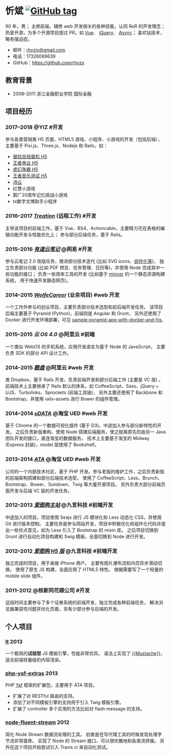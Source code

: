 # 忻斌 [![GitHub tag](https://img.shields.io/github/tag/rhyzx/rhyzx.github.io.svg)](https://github.com/rhyzx/rhyzx.github.io/tree/resume)

90 年，男；
主修前端，辅修 web 开发相关的各种技能，认同 RoR 的开发理念；
热爱开源，为多个开源项目提过 PR，如
[Vue](https://github.com/vuejs/vue/pulls?q=is%3Apr+author%3Arhyzx+is%3Aclosed)、
[jQuery](https://github.com/jquery/jquery/pull/1888)、
[Async](https://github.com/caolan/async/pull/216)；
喜欢钻技术，略有强迫症。

- 邮件：rhyzix@gmail.com
- 电话：17326069639
- GitHub：https://github.com/rhyzx


## 教育背景

- 2008–2011 浙江金融职业学院 国际金融


## 项目经历

### 2017–2018 @YIZ #开发
参与各类营销类 H5 页面、HTML5 游戏、小程序、小游戏的开发（包括后端），主要基于 Pixi.js、Three.js、Nodejs 和 Rails，如：
- [冒险岛扭蛋机 H5](http://mxd2.qq.com/cp/a20170825ndj/index.htm)
- [王者电台 H5](https://gzhcos.qq.com/h5act/wzry/index.html)
- [虚幻争霸 H5](http://ep.qq.com/cp/a20171103reservation/index.html)
- [王者音乐测试 H5](https://pvp.qq.com/cp/a20181026hearing/index.html)
- [诗云](https://image.zysy.qq.com/index.html)
- 红警小游戏
- 鹅厂20周年记忆挑战小游戏
- tx数字文博助手小程序


### 2016–2017 *[Treation](https://treation.com)* (远程工作) #开发
主导该项目的前端工作，基于 Vue、BS4、Actioncable，主要精力花在表格的编辑功能开发与性能优化上；
参与部分后端任务，基于 Rails。
<!--
- 表格性能
  - 局部渲染 (non-fixed size items)
  - 组件复用 cache-for
  - lazy-reativity
- 单例编辑器
- 滚动组件
- 弹出组件套
- Store 设计迭代 (类 vuex？`observableComputed`)
-->


### 2015–2016 *[有道云笔记](https://note.youdao.com/)* @网易 #开发
参与云笔记 2.0 改版任务，推进部分技术迭代 (比如 SVG icons、[组件化等](https://speakerdeck.com/rhyzx/xie-angular-de-zui-jia-shi-jian))，
独立负责部分功能 (比如 PDF 预览、任务管理、日历等)，并使用 Node 完成其中一些功能的接口；
负责一些效率工具的开发 (比如基于 [mincer](https://github.com/nodeca/mincer) 的一个静态资源构建系统，
用于快速开发静态网页)。


### 2014–2015 *[WolfeCareer](http://wolfecareer.com/)* (业余项目) #web 开发
一个工作外参与的创业项目，主要负责部分技术选型和前后端开发任务。
该项目后端主要基于 Pyramid (Python)，前端则是 Angular 和 Grunt，
另外还使用了 Docker 进行开发环境部署，可见 [sample-pyramid-app-with-docker-and-fig](https://github.com/rhyzx/sample-pyramid-app-with-docker-and-fig)。


### 2015–2015 *云 OS 4.0* @阿里云 #前端
一个类似 WebOS 的手机系统，应用开发语言为基于 Node 的 JavaScript，
主要负责 SDK 的部分 API 设计工作。


### 2014–2015 *[酷盘](https://kanbox.com/)* @阿里云 #web 开发
类 Dropbox，基于 Rails 开发，负责前端开发和部分后端工作 (主要是 VC 层) 。
前端技术上主要继承了 Rails 默认的体系，如 CoffeeScript、Sass、jQuery + UJS、Turbolinks、Sprockets (前端工具链)，
另外主要还使用了 Backbone 和 Bootstrap，并使用 rails-assets 进行 Bower 的组件管理。


### 2014–2014 *[uDATA](http://udata.taobao.net/)* @淘宝 UED #web 开发
基于 Chrome 的一个数据可视化插件 (基于 D3)，中途加入参与部分新特性的开发。
之后负责新版重构，使用 Node 搭建后端服务，使之脱离原先的由另一 Java 团队开发的接口，直连淘宝的数据服务。
技术上主要基于淘宝的 Midway (Express 封装)，model 层使用了 Bookshelf。


### 2013–2014 *[ATA](http://atatech.org/)* @淘宝 UED #web 开发
公司的一个内部技术社区，基于 PHP 开发。参与老版的维护工作，之后负责新版的前端架构搭建和部分后端技术选型，
使用了 CoffeeScript、Less、Brunch、Bootstrap、Bower、Sundown、Twig 等大量开源项目。
另外负责大部分前端页面开发与后端 VC 层的开发任务。


### 2012–2013 *[爱图购主站](http://itugo.com/)* @九言科技 #前端开发
中途加入的项目，项目使用 Seajs 进行 JS 模块化和 Less 动态化 CSS，并使用 Git 进行版本控制。
主要任务是参与网站开发，项目中积极优化和组件化代码并提出一些优点意见，如为 Less 引入了 Bootstrap 的 mixin 库。
之后项目切换到 Grunt 进行自动化项目构建和 Swig 模板，全面切换到 Node 进行开发。


### 2012–2012 *[爱图购 H5 版](http://m.itugo.com/)* @九言科技 #前端开发
独立完成的项目，用于承接 iPhone 用户。
主要有图片瀑布流和内页异步滑动切换。
使用了原生 JS 构建，全面应用了 HTML5 特性。
根据需要写了一个轻量的 mobile slide 组件。


### 2011–2012 @核新同花顺公司 #开发
这段时间主要参与了多个证券系统的前端开发，独立完成各种前端任务，
解决浏览器兼容性问题并优化页面，另有少部分参与后端的开发。


## 个人项目

### [lt](https://github.com/rhyzx/lt) 2013
一个极简的**试验型** JS 模板引擎，性能非常优异。
语法上实现了 [{{Mustache}}](http://mustache.github.com/)，适合前端轻量级的内容渲染。


### [php-yaf-extras](https://github.com/rhyzx/php-yaf-extras) 2013
PHP [Yaf](http://php.net/manual/en/book.yaf.php) 框架的扩展包，主要用于 ATA 项目。

- 扩展了对 RESTful 路由的支持。
- 添加了对不同模板引擎的支持用于引入 Twig 模板引擎。
- 扩展了 controller 多个实用的方法比如对 flash message 的支持。


### [node-fluent-stream](https://github.com/rhyzx/node-fluent-stream) 2012

简化 Node Stream 数据流处理的工具。
初衷是在写代理工具的时候发现处理字节流非常蛋疼。
实现了 Node 的 Stream 接口，可以很优雅地和各类流拼接。
另外在这个项目开始尝试引入 Travis ci 来自动化测试。

